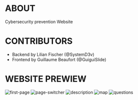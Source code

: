 # ABOUT
Cybersecurity prevention Website

# CONTRIBUTORS
- Backend by Lilian Fischer (@SystemD3v)
- Frontend by Guillaume Beaufort (@GuiguiSlide)
# WEBSITE PREWIEW
![first-page](https://github.com/GuiguiSlide/Untrustpilot/imgs/blob/main/screenshotunstrustpilot2.png?raw=true)
![page-switcher](https://github.com/GuiguiSlide/Untrustpilot/imgs/blob/main/screenshotunstrustpilot3.png?raw=true)
![description](https://github.com/GuiguiSlide/Untrustpilot/imgs/blob/main/screenshotunstrustpilot4.png?raw=true)
![map](https://github.com/GuiguiSlide/Untrustpilot/imgs/blob/main/screenshotunstrustpilot5.png?raw=true)
![questions](https://raw.githubusercontent.com/GuiguiSlide/Untrustpilot/main/Untrustpilot/imgs/screenshotuntrustpilot1.png)
